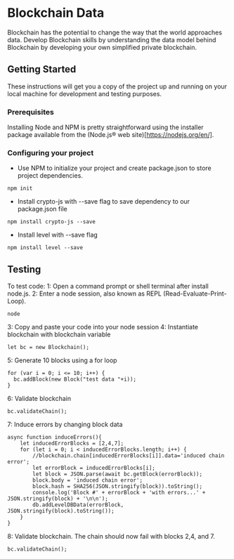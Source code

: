 # Blockchain Data

Blockchain has the potential to change the way that the world approaches data. Develop Blockchain skills by understanding the data model behind Blockchain by developing your own simplified private blockchain.

## Getting Started

These instructions will get you a copy of the project up and running on your local machine for development and testing purposes.

### Prerequisites

Installing Node and NPM is pretty straightforward using the installer package available from the (Node.js® web site)[https://nodejs.org/en/].

### Configuring your project

- Use NPM to initialize your project and create package.json to store project dependencies.
```
npm init
```
- Install crypto-js with --save flag to save dependency to our package.json file
```
npm install crypto-js --save
```
- Install level with --save flag
```
npm install level --save
```

## Testing

To test code:
1: Open a command prompt or shell terminal after install node.js.
2: Enter a node session, also known as REPL (Read-Evaluate-Print-Loop).
```
node
```
3: Copy and paste your code into your node session
4: Instantiate blockchain with blockchain variable
```
let bc = new Blockchain();
```
5: Generate 10 blocks using a for loop
```
for (var i = 0; i <= 10; i++) {
  bc.addBlock(new Block("test data "+i));
}
```
6: Validate blockchain
```
bc.validateChain();
```
7: Induce errors by changing block data
```
async function induceErrors(){
    let inducedErrorBlocks = [2,4,7];
    for (let i = 0; i < inducedErrorBlocks.length; i++) {
        //blockchain.chain[inducedErrorBlocks[i]].data='induced chain error';
        let errorBlock = inducedErrorBlocks[i];
        let block = JSON.parse(await bc.getBlock(errorBlock));
        block.body = 'induced chain error';
        block.hash = SHA256(JSON.stringify(block)).toString();
        console.log('Block #' + errorBlock + 'with errors...' + JSON.stringify(block) + '\n\n');
        db.addLevelDBData(errorBlock, JSON.stringify(block).toString());
    } 
}
```
8: Validate blockchain. The chain should now fail with blocks 2,4, and 7.
```
bc.validateChain();
```
